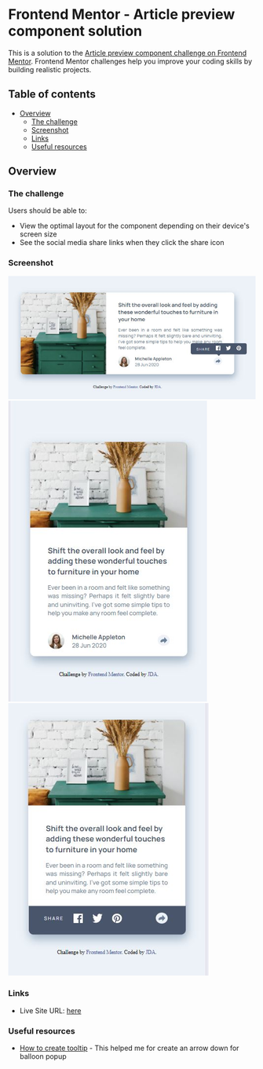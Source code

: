 # Frontend Mentor - Article preview component solution

This is a solution to the [Article preview component challenge on Frontend Mentor](https://www.frontendmentor.io/challenges/article-preview-component-dYBN_pYFT). Frontend Mentor challenges help you improve your coding skills by building realistic projects. 

## Table of contents

- [Overview](#overview)
  - [The challenge](#the-challenge)
  - [Screenshot](#screenshot)
  - [Links](#links)
  - [Useful resources](#useful-resources)

## Overview

### The challenge

Users should be able to:

- View the optimal layout for the component depending on their device's screen size
- See the social media share links when they click the share icon

### Screenshot

![screenshot preview for desktop-active version](./screenshot/desktop-active.JPG)
![screenshot preview for mobile](./screenshot/mobile.JPG)
![screenshot preview for mobile-active](./screenshot/mobile-active.JPG)

### Links

- Live Site URL: [here](https://65df430740f26c16eda20ed1--leafy-chebakia-9118ed.netlify.app/)

### Useful resources

- [How to create tooltip](https://www.w3schools.com/howto/howto_css_tooltip.asp) - This helped me for create an arrow down for balloon popup
